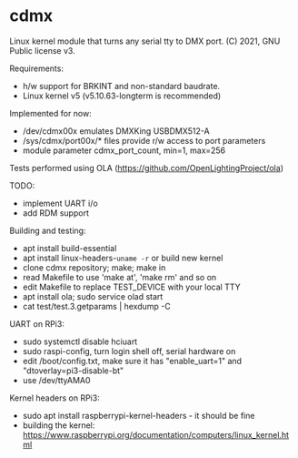 # cdmx

Linux kernel module that turns any serial tty to DMX port.
(C) 2021, GNU Public license v3.

Requirements: 
- h/w support for BRKINT and non-standard baudrate.
- Linux kernel v5 (v5.10.63-longterm is recommended)

Implemented for now:
- /dev/cdmx00x emulates DMXKing USBDMX512-A
- /sys/cdmx/port00x/* files provide r/w access to port parameters
- module parameter cdmx_port_count, min=1, max=256

Tests performed using OLA (https://github.com/OpenLightingProject/ola)

TODO:
- implement UART i/o
- add RDM support

Building and testing:
- apt install build-essential
- apt install linux-headers-`uname -r` or build new kernel
- clone cdmx repository; make; make in
- read Makefile to use 'make at', 'make rm' and so on
- edit Makefile to replace TEST_DEVICE with your local TTY
- apt install ola; sudo service olad start
- cat test/test.3.getparams | hexdump -C

UART on RPi3:
- sudo systemctl disable hciuart
- sudo raspi-config, turn login shell off, serial hardware on
- edit /boot/config.txt, make sure it has "enable_uart=1" and "dtoverlay=pi3-disable-bt"
- use /dev/ttyAMA0

Kernel headers on RPi3:
- sudo apt install raspberrypi-kernel-headers - it should be fine
- building the kernel: https://www.raspberrypi.org/documentation/computers/linux_kernel.html

